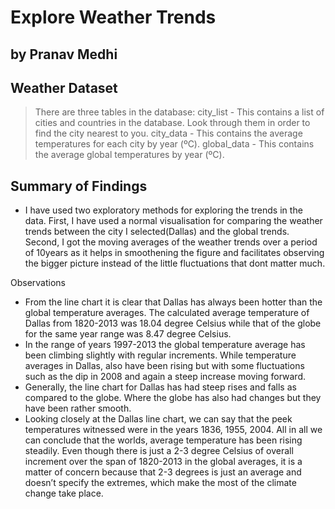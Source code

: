 # Explore Weather Trends
## by Pranav Medhi


## Weather Dataset

> There are three tables in the database:
city_list - This contains a list of cities and countries in the database. Look through them in order to find the city nearest to you.
city_data - This contains the average temperatures for each city by year (ºC).
global_data - This contains the average global temperatures by year (ºC).


## Summary of Findings

- I have used two exploratory methods for exploring the trends in the data. First, I have used a normal visualisation for comparing the weather trends between the city I selected(Dallas) and the global trends. Second, I got the moving averages of the weather trends over a period of 10years as it helps in smoothening the figure and facilitates observing the bigger picture instead of the little fluctuations that dont matter much.

Observations
- From the line chart it is clear that Dallas has always been hotter than the global temperature 
averages. The calculated average temperature of Dallas from 1820-2013 was 18.04 degree 
Celsius while that of the globe for the same year range was 8.47 degree Celsius.
- In the range of years 1997-2013 the global temperature average has been climbing slightly 
with regular increments. While temperature averages in Dallas, also have been rising but with 
some fluctuations such as the dip in 2008 and again a steep increase moving forward.
- Generally, the line chart for Dallas has had steep rises and falls as compared to the globe. 
Where the globe has also had changes but they have been rather smooth.
- Looking closely at the Dallas line chart, we can say that the peek temperatures witnessed were 
in the years 1836, 1955, 2004. All in all we can conclude that the worlds, average temperature 
has been rising steadily. Even though there is just a 2-3 degree Celsius of overall increment over 
the span of 1820-2013 in the global averages, it is a matter of concern because that 2-3 degrees is 
just an average and doesn’t specify the extremes, which make the most of the climate change 
take place.